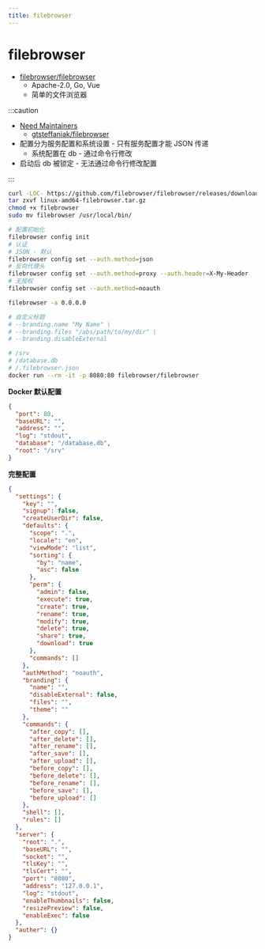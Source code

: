 ```yaml
---
title: filebrowser
---
```


# filebrowser

- [filebrowser/filebrowser](https://github.com/filebrowser/filebrowser)
  - Apache-2.0, Go, Vue
  - 简单的文件浏览器

:::caution

- [Need Maintainers](https://github.com/filebrowser/filebrowser/discussions/4906)
  - [gtsteffaniak/filebrowser](https://github.com/gtsteffaniak/filebrowser)
- 配置分为服务配置和系统设置 - 只有服务配置才能 JSON 传递
  - 系统配置在 db - 通过命令行修改
- 启动后 db 被锁定 - 无法通过命令行修改配置

:::

```bash
curl -LOC- https://github.com/filebrowser/filebrowser/releases/download/v2.17.2/linux-amd64-filebrowser.tar.gz
tar zxvf linux-amd64-filebrowser.tar.gz
chmod +x filebrowser
sudo mv filebrowser /usr/local/bin/

# 配置初始化
filebrowser config init
# 认证
# JSON - 默认
filebrowser config set --auth.method=json
# 反向代理头
filebrowser config set --auth.method=proxy --auth.header=X-My-Header
# 无授权
filebrowser config set --auth.method=noauth

filebrowser -a 0.0.0.0

# 自定义标题
# --branding.name "My Name" \
# --branding.files "/abs/path/to/my/dir" \
# --branding.disableExternal

# /srv
# /database.db
# /.filebrowser.json
docker run --rm -it -p 8080:80 filebrowser/filebrowser
```

**Docker 默认配置**

```json
{
  "port": 80,
  "baseURL": "",
  "address": "",
  "log": "stdout",
  "database": "/database.db",
  "root": "/srv"
}
```

**完整配置**

```json
{
  "settings": {
    "key": "",
    "signup": false,
    "createUserDir": false,
    "defaults": {
      "scope": ".",
      "locale": "en",
      "viewMode": "list",
      "sorting": {
        "by": "name",
        "asc": false
      },
      "perm": {
        "admin": false,
        "execute": true,
        "create": true,
        "rename": true,
        "modify": true,
        "delete": true,
        "share": true,
        "download": true
      },
      "commands": []
    },
    "authMethod": "noauth",
    "branding": {
      "name": "",
      "disableExternal": false,
      "files": "",
      "theme": ""
    },
    "commands": {
      "after_copy": [],
      "after_delete": [],
      "after_rename": [],
      "after_save": [],
      "after_upload": [],
      "before_copy": [],
      "before_delete": [],
      "before_rename": [],
      "before_save": [],
      "before_upload": []
    },
    "shell": [],
    "rules": []
  },
  "server": {
    "root": ".",
    "baseURL": "",
    "socket": "",
    "tlsKey": "",
    "tlsCert": "",
    "port": "8080",
    "address": "127.0.0.1",
    "log": "stdout",
    "enableThumbnails": false,
    "resizePreview": false,
    "enableExec": false
  },
  "auther": {}
}
```
